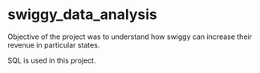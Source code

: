 # swiggy_data_analysis

Objective of the project was to understand how swiggy can increase their revenue in particular states.

SQL is used in this project.
